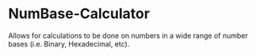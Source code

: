 # NumBase-Calculator
Allows for calculations to be done on numbers in a wide range of number bases (i.e. Binary, Hexadecimal, etc).
